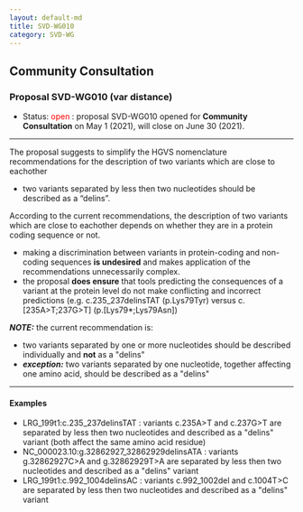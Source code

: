 ```yaml
---
layout: default-md
title: SVD-WG010
category: SVD-WG
---
```


## Community Consultation

### Proposal SVD-WG010 (var distance)

*	Status: <font color="red">open</font>
	:	proposal SVD-WG010 opened for **Community Consultation** on May 1 (2021), will close on June 30 (2021). 

* * *

The proposal suggests to simplify the HGVS nomenclature recommendations for the description of two variants which are close to eachother

*	two variants separated by less then two nucleotides should be described as a “delins”.


According to the current recommendations, the description of two variants which are close to eachother depends on whether they are in a protein coding sequence or not.

*	making a discrimination between variants in protein-coding and non-coding sequences **is undesired** and makes application of the recommendations unnecessarily complex.
*	the proposal **does ensure** that tools predicting the consequences of a variant at the protein level do not make conflicting and incorrect predictions (e.g. c.235_237delinsTAT (p.Lys79Tyr) versus c.[235A>T;237G>T] (p.[Lys79*;Lys79Asn])

_**NOTE:**_ the current recommendation is:
*	two variants separated by one or more nucleotides should be described individually and **not** as a "delins"
*	_**exception:**_ two variants separated by one nucleotide, together affecting one amino acid, should be described as a "delins"

* * *

#### Examples

*	LRG\_199t1:c.235\_237delinsTAT 
	:	variants c.235A>T and c.237G>T are separated by less then two nucleotides and described as a "delins" variant (both affect the same amino acid residue)
*	NC\_000023.10:g.32862927\_32862929delinsATA 
	:	variants g.32862927C>A and g.32862929T>A are separated by less then two nucleotides and described as a "delins" variant
*	LRG\_199t1:c.992\_1004delinsAC 
	:	variants c.992_1002del and c.1004T>C are separated by less then two nucleotides and described as a "delins" variant

